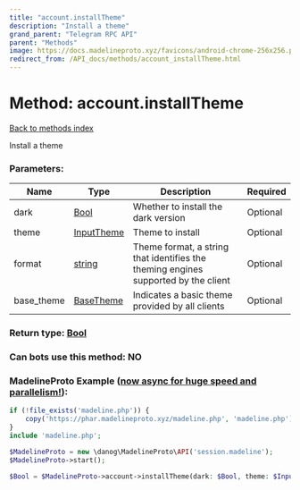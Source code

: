 ```yaml
---
title: "account.installTheme"
description: "Install a theme"
grand_parent: "Telegram RPC API"
parent: "Methods"
image: https://docs.madelineproto.xyz/favicons/android-chrome-256x256.png
redirect_from: /API_docs/methods/account_installTheme.html
---
```

# Method: account.installTheme
[Back to methods index](index.html)



Install a theme

### Parameters:

| Name     |    Type       | Description | Required |
|----------|---------------|-------------|----------|
|dark|[Bool](/API_docs/types/Bool.html) | Whether to install the dark version | Optional|
|theme|[InputTheme](/API_docs/types/InputTheme.html) | Theme to install | Optional|
|format|[string](/API_docs/types/string.html) | Theme format, a string that identifies the theming engines supported by the client | Optional|
|base\_theme|[BaseTheme](/API_docs/types/BaseTheme.html) | Indicates a basic theme provided by all clients | Optional|


### Return type: [Bool](/API_docs/types/Bool.html)

### Can bots use this method: **NO**


### MadelineProto Example ([now async for huge speed and parallelism!](https://docs.madelineproto.xyz/docs/ASYNC.html)):


```php
if (!file_exists('madeline.php')) {
    copy('https://phar.madelineproto.xyz/madeline.php', 'madeline.php');
}
include 'madeline.php';

$MadelineProto = new \danog\MadelineProto\API('session.madeline');
$MadelineProto->start();

$Bool = $MadelineProto->account->installTheme(dark: $Bool, theme: $InputTheme, format: 'string', base_theme: $BaseTheme, );
```


